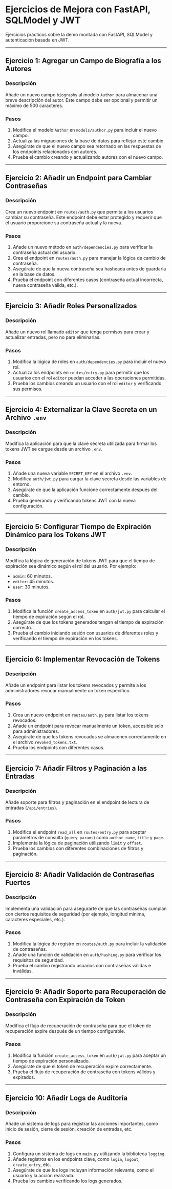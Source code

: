 # Ejercicios de Mejora con FastAPI, SQLModel y JWT

Ejercicios prácticos sobre la demo montada con FastAPI, SQLModel y autenticación basada en JWT.

---

## Ejercicio 1: Agregar un Campo de Biografía a los Autores

### Descripción
Añade un nuevo campo `biography` al modelo `Author` para almacenar una breve descripción del autor. Este campo debe ser opcional y permitir un máximo de 500 caracteres.

### Pasos
1. Modifica el modelo `Author` en `models/author.py` para incluir el nuevo campo.
2. Actualiza las migraciones de la base de datos para reflejar este cambio.
3. Asegúrate de que el nuevo campo sea retornado en las respuestas de los endpoints relacionados con autores.
4. Prueba el cambio creando y actualizando autores con el nuevo campo.

---

## Ejercicio 2: Añadir un Endpoint para Cambiar Contraseñas

### Descripción
Crea un nuevo endpoint en `routes/auth.py` que permita a los usuarios cambiar su contraseña. Este endpoint debe estar protegido y requerir que el usuario proporcione su contraseña actual y la nueva.

### Pasos
1. Añade un nuevo método en `auth/dependencies.py` para verificar la contraseña actual del usuario.
2. Crea el endpoint en `routes/auth.py` para manejar la lógica de cambio de contraseña.
3. Asegúrate de que la nueva contraseña sea hasheada antes de guardarla en la base de datos.
4. Prueba el endpoint con diferentes casos (contraseña actual incorrecta, nueva contraseña válida, etc.).

---

## Ejercicio 3: Añadir Roles Personalizados

### Descripción
Añade un nuevo rol llamado `editor` que tenga permisos para crear y actualizar entradas, pero no para eliminarlas.

### Pasos
1. Modifica la lógica de roles en `auth/dependencies.py` para incluir el nuevo rol.
2. Actualiza los endpoints en `routes/entry.py` para permitir que los usuarios con el rol `editor` puedan acceder a las operaciones permitidas.
3. Prueba los cambios creando un usuario con el rol `editor` y verificando sus permisos.

---

## Ejercicio 4: Externalizar la Clave Secreta en un Archivo `.env`

### Descripción
Modifica la aplicación para que la clave secreta utilizada para firmar los tokens JWT se cargue desde un archivo `.env`.

### Pasos
1. Añade una nueva variable `SECRET_KEY` en el archivo `.env`.
2. Modifica `auth/jwt.py` para cargar la clave secreta desde las variables de entorno.
3. Asegúrate de que la aplicación funcione correctamente después del cambio.
4. Prueba generando y verificando tokens JWT con la nueva configuración.

---

## Ejercicio 5: Configurar Tiempo de Expiración Dinámico para los Tokens JWT

### Descripción
Modifica la lógica de generación de tokens JWT para que el tiempo de expiración sea dinámico según el rol del usuario. Por ejemplo:
- `admin`: 60 minutos.
- `editor`: 45 minutos.
- `user`: 30 minutos.

### Pasos
1. Modifica la función `create_access_token` en `auth/jwt.py` para calcular el tiempo de expiración según el rol.
2. Asegúrate de que los tokens generados tengan el tiempo de expiración correcto.
3. Prueba el cambio iniciando sesión con usuarios de diferentes roles y verificando el tiempo de expiración en los tokens.

---

## Ejercicio 6: Implementar Revocación de Tokens

### Descripción
Añade un endpoint para listar los tokens revocados y permite a los administradores revocar manualmente un token específico.

### Pasos
1. Crea un nuevo endpoint en `routes/auth.py` para listar los tokens revocados.
2. Añade un endpoint para revocar manualmente un token, accesible solo para administradores.
3. Asegúrate de que los tokens revocados se almacenen correctamente en el archivo `revoked_tokens.txt`.
4. Prueba los endpoints con diferentes casos.

---

## Ejercicio 7: Añadir Filtros y Paginación a las Entradas

### Descripción
Añade soporte para filtros y paginación en el endpoint de lectura de entradas (`/api/entries`).

### Pasos
1. Modifica el endpoint `read_all` en `routes/entry.py` para aceptar parámetros de consulta (`query params`) como `author_name`, `title` y `page`.
2. Implementa la lógica de paginación utilizando `limit` y `offset`.
3. Prueba los cambios con diferentes combinaciones de filtros y paginación.

---

## Ejercicio 8: Añadir Validación de Contraseñas Fuertes

### Descripción
Implementa una validación para asegurarte de que las contraseñas cumplan con ciertos requisitos de seguridad (por ejemplo, longitud mínima, caracteres especiales, etc.).

### Pasos
1. Modifica la lógica de registro en `routes/auth.py` para incluir la validación de contraseñas.
2. Añade una función de validación en `auth/hashing.py` para verificar los requisitos de seguridad.
3. Prueba el cambio registrando usuarios con contraseñas válidas e inválidas.

---

## Ejercicio 9: Añadir Soporte para Recuperación de Contraseña con Expiración de Token

### Descripción
Modifica el flujo de recuperación de contraseña para que el token de recuperación expire después de un tiempo configurable.

### Pasos
1. Modifica la función `create_access_token` en `auth/jwt.py` para aceptar un tiempo de expiración personalizado.
2. Asegúrate de que el token de recuperación expire correctamente.
3. Prueba el flujo de recuperación de contraseña con tokens válidos y expirados.

---

## Ejercicio 10: Añadir Logs de Auditoría

### Descripción
Añade un sistema de logs para registrar las acciones importantes, como inicio de sesión, cierre de sesión, creación de entradas, etc.

### Pasos
1. Configura un sistema de logs en `main.py` utilizando la biblioteca `logging`.
2. Añade registros en los endpoints clave, como `login`, `logout`, `create_entry`, etc.
3. Asegúrate de que los logs incluyan información relevante, como el usuario y la acción realizada.
4. Prueba los cambios verificando los logs generados.


